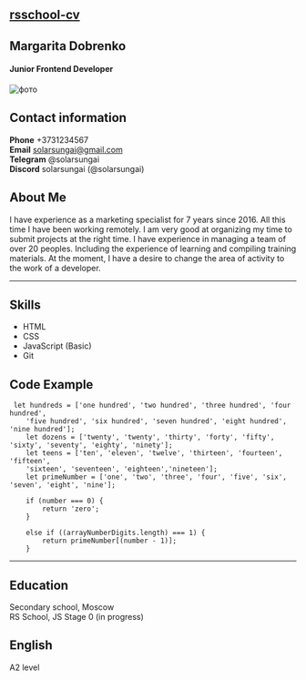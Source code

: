 ## [rsschool-cv](https://solarsungai.github.io/rsschool-cv/)
## Margarita Dobrenko
#### Junior Frontend Developer
![фото](https://ibb.co/x1jJWtV)
## Contact information
**Phone** +3731234567  
**Email** solarsungai@gmail.com  
**Telegram** @solarsungai  
**Discord** solarsungai (@solarsungai)  
## About Me
I have experience as a marketing specialist for 7 years since 2016. All this time I have been working remotely. I am very good at organizing my time to submit projects at the right time. I have experience in managing a team of over 20 peoples. Including the experience of learning and compiling training materials. At the moment, I have a desire to change the area of ​​​​activity to the work of a developer. 
***
## Skills
* HTML
* CSS
* JavaScript (Basic)
* Git

## Code Example
```
 let hundreds = ['one hundred', 'two hundred', 'three hundred', 'four hundred', 
    'five hundred', 'six hundred', 'seven hundred', 'eight hundred', 'nine hundred'];
    let dozens = ['twenty', 'twenty', 'thirty', 'forty', 'fifty', 'sixty', 'seventy', 'eighty', 'ninety'];
    let teens = ['ten', 'eleven', 'twelve', 'thirteen', 'fourteen', 'fifteen',
    'sixteen', 'seventeen', 'eighteen','nineteen'];
    let primeNumber = ['one', 'two', 'three', 'four', 'five', 'six', 'seven', 'eight', 'nine'];

    if (number === 0) {
        return 'zero';
    }

    else if ((arrayNumberDigits.length) === 1) {
        return primeNumber[(number - 1)];
    }
```
***
## Education
Secondary school, Moscow  
RS School, JS Stage 0 (in progress)
## English
A2 level